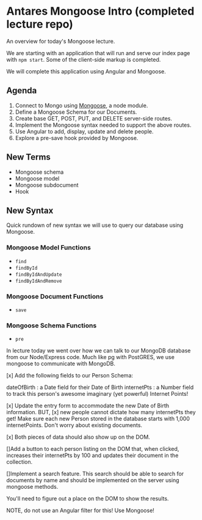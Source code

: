 # Antares Mongoose Intro (completed lecture repo)
An overview for today's Mongoose lecture.

We are starting with an application that will run and serve our
index page with `npm start`. Some of the client-side markup is completed.

We will complete this application using Angular and Mongoose.

## Agenda

1. Connect to Mongo using [Mongoose](http://mongoosejs.com/), a node module.
2. Define a Mongoose Schema for our Documents.
3. Create base GET, POST, PUT, and DELETE server-side routes.
4. Implement the Mongoose syntax needed to support the above routes.
5. Use Angular to add, display, update and delete people.
6. Explore a pre-save hook provided by Mongoose.

## New Terms

* Mongoose schema
* Mongoose model
* Mongoose subdocument
* Hook

## New Syntax

Quick rundown of new syntax we will use to query our database using Mongoose.

### Mongoose Model Functions

* `find`
* `findById`
* `findByIdAndUpdate`
* `findByIdAndRemove`

### Mongoose Document Functions

* `save`

### Mongoose Schema Functions

* `pre`


In lecture today we went over how we can talk to our MongoDB database from our Node/Express code. Much like pg with PostGRES, we use mongoose to communicate with MongoDB.

[x] Add the following fields to our Person Schema:

  dateOfBirth : a Date field for their Date of Birth
  internetPts : a Number field to track this person's awesome imaginary (yet powerful) Internet Points!

[x] Update the entry form to accommodate the new Date of Birth information. BUT,
[x] new people cannot dictate how many internetPts they get! Make sure each new Person stored in the database  starts with 1,000 internetPoints. Don't worry about existing documents.

[x] Both pieces of data should also show up on the DOM.

[]Add a button to each person listing on the DOM that, when clicked, increases their internetPts by 100 and updates their document in the collection.

[]Implement a search feature. This search should be able to search for documents by name and should be implemented on the server using mongoose methods.

You'll need to figure out a place on the DOM to show the results.

NOTE, do not use an Angular filter for this! Use Mongoose!
